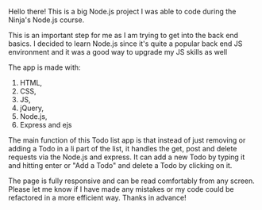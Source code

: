 Hello there! This is a big Node.js project I was able to code during the Ninja's Node.js course. 

This is an important step for me as I am trying to get into the back end basics.
I decided to learn Node.js since it's quite a popular back end JS environment and it was a good way to upgrade my JS skills as well

The app is made with:
1) HTML, 
2) CSS,
3) JS,
4) jQuery,
5) Node.js,
6) Express and ejs

The main function of this Todo list app is that instead of just removing or adding a Todo in a li part of the list, it handles the get, post and delete  requests via the Node.js and express. It can add a new Todo by typing it and hitting enter or "Add a Todo" and delete a Todo by clicking on it.

The page is fully responsive and can be read comfortably from any screen. 
Please let me know if I have made any mistakes or my code could be refactored in a more efficient way. Thanks in advance!
